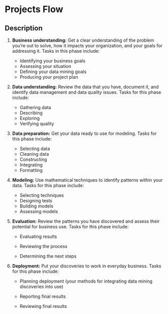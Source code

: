 # Projects Flow

## Description

1. **Business understanding:** Get a clear understanding of the problem you’re out to solve, how it impacts your organization, and your goals for addressing it. Tasks in this phase include:

   - Identifying your business goals
   - Assessing your situation
   - Defining your data mining goals
   - Producing your project plan

2. **Data understanding:** Review the data that you have, document it, and identify data management and data quality issues. Tasks for this phase include:

   - Gathering data
   - Describing
   - Exploring
   - Verifying quality

3. **Data preparation:** Get your data ready to use for modeling. Tasks for this phase include:

   - Selecting data
   - Cleaning data
   - Constructing
   - Integrating
   - Formatting

4. **Modeling:** Use mathematical techniques to identify patterns within your data. Tasks for this phase include:

   - Selecting techniques
   - Designing tests
   - Building models
   - Assessing models

5. **Evaluation:** Review the patterns you have discovered and assess their potential for business use. Tasks for this phase include:

   - Evaluating results

   - Reviewing the process

   - Determining the next steps

6. **Deployment:** Put your discoveries to work in everyday business. Tasks for this phase include:

   - Planning deployment (your methods for integrating data mining discoveries into use)

   - Reporting final results

   - Reviewing final results
